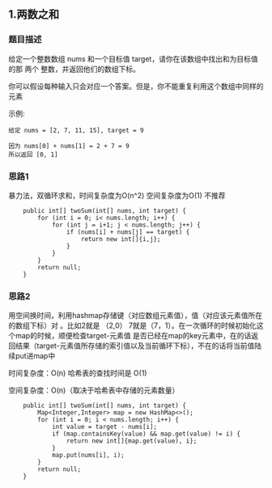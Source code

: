 ## 1.两数之和

### 题目描述
给定一个整数数组 nums 和一个目标值 target，请你在该数组中找出和为目标值的那 两个 整数，并返回他们的数组下标。

你可以假设每种输入只会对应一个答案。但是，你不能重复利用这个数组中同样的元素

示例:
```
给定 nums = [2, 7, 11, 15], target = 9

因为 nums[0] + nums[1] = 2 + 7 = 9
所以返回 [0, 1]
```

### 思路1
暴力法，双循环求和，时间复杂度为O(n^2) 空间复杂度为O(1) 不推荐
```   
    public int[] twoSum(int[] nums, int target) {
        for (int i = 0; i< nums.length; i++) {
            for (int j = i+1; j < nums.length; j++) {
                if (nums[i] + nums[j] == target) {
                    return new int[]{i,j};
                }
            }
        }
        return null;
    }
```

### 思路2
用空间换时间，利用hashmap存储键（对应数组元素值），值（对应该元素值所在的数组下标）对
。比如2就是 （2,0） 7就是（7，1）。在一次循环的时候初始化这个map的时候，顺便检查target-元素值 是否已经在map的key元素中，在的话返回结果（target-元素值所存储的索引值以及当前循环下标），不在的话将当前值陆续put进map中

时间复杂度：O(n) 哈希表的查找时间是 O(1)

空间复杂度：O(n)（取决于哈希表中存储的元素数量）
```
    public int[] twoSum(int[] nums, int target) {
        Map<Integer,Integer> map = new HashMap<>();
        for (int i = 0; i < nums.length; i++) {
            int value = target - nums[i];
            if (map.containsKey(value) && map.get(value) != i) {
                return new int[]{map.get(value), i};
            }
            map.put(nums[i], i);
        }
        return null;
    }
```